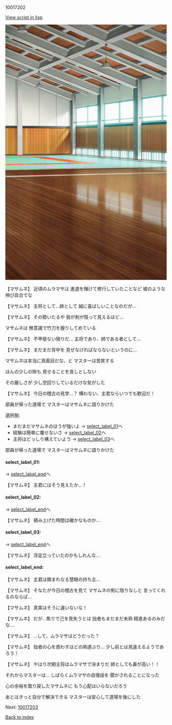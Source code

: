 10017202

[View script in lisp](../scripts/10017202.txt)

![arts_gym_daytime.png](../images/backgrounds/arts_gym_daytime.png)

【マサムネ】
近頃のムラマサは
進退を賭けて修行していたことなど
嘘のような伸び具合でな

【マサムネ】
主将として…姉として
誠に喜ばしいことなのだが…

【マサムネ】
その勢いたるや
我が剣が陰って見えるほど…

マサムネは
無意識で竹刀を握りしてめている

【マサムネ】
不甲斐ない限りだ…
主将であり、姉である者として…

【マサムネ】
まだまだ背中を
見せなければならないというのに…

マサムネは本当に真面目だな、と
マスターは苦笑する

ほんの少しの隙も
見せることを良しとしない

その厳しさが
少し空回りしているだけな気がした

【マサムネ】
今日の稽古の見学…？
構わない、主君ならいつでも歓迎だ！

部員が帰った道場で
マスターはマサムネに語りかけた

選択肢:
- まだまだマサムネのほうが強いよ → [select_label_01](#select_label_01)へ
- 経験は簡単に覆せないさ → [select_label_02](#select_label_02)へ
- 主将はどっしり構えていよう → [select_label_03](#select_label_03)へ

部員が帰った道場で
マスターはマサムネに語りかけた

#### select_label_01:
 → [select_label_end](#select_label_end)へ

【マサムネ】
主君にはそう見えたか…！

#### select_label_02:
 → [select_label_end](#select_label_end)へ

【マサムネ】
積み上げた時間は確かなものか…

#### select_label_03:
 → [select_label_end](#select_label_end)へ

【マサムネ】
浮足立っていたのかもしれんな…

#### select_label_end:

【マサムネ】
主君は類まれなる慧眼の持ち主…

【マサムネ】
そなたが今日の稽古を見て
マサムネの剣に陰りなしと
言ってくれるのならば…

【マサムネ】
真実はそうに違いないな！

【マサムネ】
だが…焦りで己を見失うとは
拙者もまだまだ未熟
精進あるのみだな…

【マサムネ】
…して、ムラマサはどうだった？

【マサムネ】
拙者の心を惑わすほどの熟達ぶり…
少し前とは見違えるようであろう！

【マサムネ】
やはり次期主将はムラマサで決まりだ
姉としても鼻が高い！！

それからマスターは…
しばらくムラマサの自慢話を
聞かされることになった

心の余裕を取り戻したマサムネに
もう心配はいらないだろう

あとはきっと自分で解決できる
マスターは安心して道場を後にした


Next: [10017203](10017203.md)

[Back to index](index.md)
